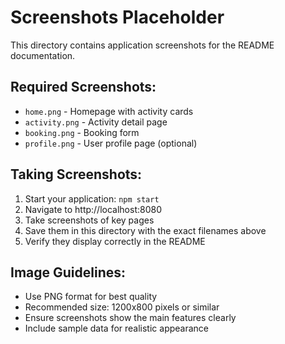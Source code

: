 # Screenshots Placeholder

This directory contains application screenshots for the README documentation.

## Required Screenshots:
- `home.png` - Homepage with activity cards
- `activity.png` - Activity detail page  
- `booking.png` - Booking form
- `profile.png` - User profile page (optional)

## Taking Screenshots:
1. Start your application: `npm start`
2. Navigate to http://localhost:8080
3. Take screenshots of key pages
4. Save them in this directory with the exact filenames above
5. Verify they display correctly in the README

## Image Guidelines:
- Use PNG format for best quality
- Recommended size: 1200x800 pixels or similar
- Ensure screenshots show the main features clearly
- Include sample data for realistic appearance
